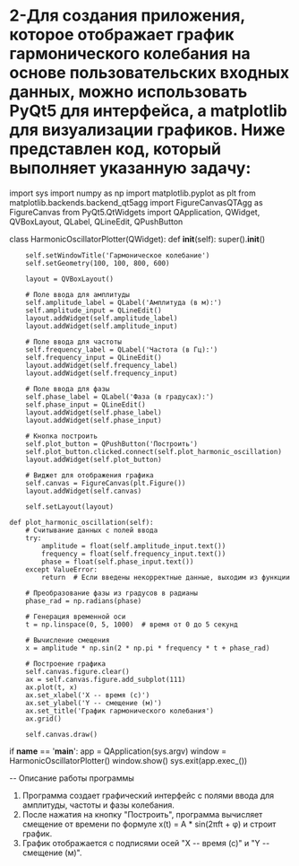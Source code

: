 # 2-Для создания приложения, которое отображает график гармонического колебания на основе пользовательских входных данных, можно использовать PyQt5 для интерфейса, а matplotlib для визуализации графиков. Ниже представлен код, который выполняет указанную задачу:
import sys
import numpy as np
import matplotlib.pyplot as plt
from matplotlib.backends.backend_qt5agg import FigureCanvasQTAgg as FigureCanvas
from PyQt5.QtWidgets import QApplication, QWidget, QVBoxLayout, QLabel, QLineEdit, QPushButton

class HarmonicOscillatorPlotter(QWidget):
    def __init__(self):
        super().__init__()

        self.setWindowTitle('Гармоническое колебание')
        self.setGeometry(100, 100, 800, 600)

        layout = QVBoxLayout()

        # Поле ввода для амплитуды
        self.amplitude_label = QLabel('Амплитуда (в м):')
        self.amplitude_input = QLineEdit()
        layout.addWidget(self.amplitude_label)
        layout.addWidget(self.amplitude_input)

        # Поле ввода для частоты
        self.frequency_label = QLabel('Частота (в Гц):')
        self.frequency_input = QLineEdit()
        layout.addWidget(self.frequency_label)
        layout.addWidget(self.frequency_input)

        # Поле ввода для фазы
        self.phase_label = QLabel('Фаза (в градусах):')
        self.phase_input = QLineEdit()
        layout.addWidget(self.phase_label)
        layout.addWidget(self.phase_input)

        # Кнопка построить
        self.plot_button = QPushButton('Построить')
        self.plot_button.clicked.connect(self.plot_harmonic_oscillation)
        layout.addWidget(self.plot_button)

        # Виджет для отображения графика
        self.canvas = FigureCanvas(plt.Figure())
        layout.addWidget(self.canvas)

        self.setLayout(layout)

    def plot_harmonic_oscillation(self):
        # Считывание данных с полей ввода
        try:
            amplitude = float(self.amplitude_input.text())
            frequency = float(self.frequency_input.text())
            phase = float(self.phase_input.text())
        except ValueError:
            return  # Если введены некорректные данные, выходим из функции
        
        # Преобразование фазы из градусов в радианы
        phase_rad = np.radians(phase)

        # Генерация временной оси
        t = np.linspace(0, 5, 1000)  # время от 0 до 5 секунд

        # Вычисление смещения
        x = amplitude * np.sin(2 * np.pi * frequency * t + phase_rad)

        # Построение графика
        self.canvas.figure.clear()
        ax = self.canvas.figure.add_subplot(111)
        ax.plot(t, x)
        ax.set_xlabel('X -- время (с)')
        ax.set_ylabel('Y -- смещение (м)')
        ax.set_title('График гармонического колебания')
        ax.grid()

        self.canvas.draw()

if __name__ == '__main__':
    app = QApplication(sys.argv)
    window = HarmonicOscillatorPlotter()
    window.show()
    sys.exit(app.exec_())

-- Описание работы программы
1. Программа создает графический интерфейс с полями ввода для амплитуды, частоты и фазы колебания.
2. После нажатия на кнопку "Построить", программа вычисляет смещение от времени по формуле x(t) = A * sin(2πft + φ) и строит график.
3. График отображается с подписями осей "X -- время (с)" и "Y -- смещение (м)".
